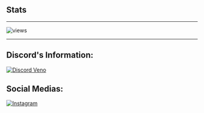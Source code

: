 ## Stats
***
![views](https://komarev.com/ghpvc/?username=nixveno&&style=for-the-badge&&color=0D0D0D&&label=TOTAL+VIEWS+ON+GITHUB+PROFILE)
***
## Discord's Information:
[![Discord Veno](https://lanyard.cnrad.dev/api/631200150609723423?theme=dark&bg=0D0D0D&animated=falsetrue&idleMessage=Ghatiya+Insaan)](https://discord.com/users/631200150609723423)

## Social Medias:
[![Instagram](https://img.shields.io/badge/Follow%20Veno%20on%20Instagram-12%2B-%23ff0000?style=for-the-badge&logo=instagram)](https://www.instagram.com/nixveno)